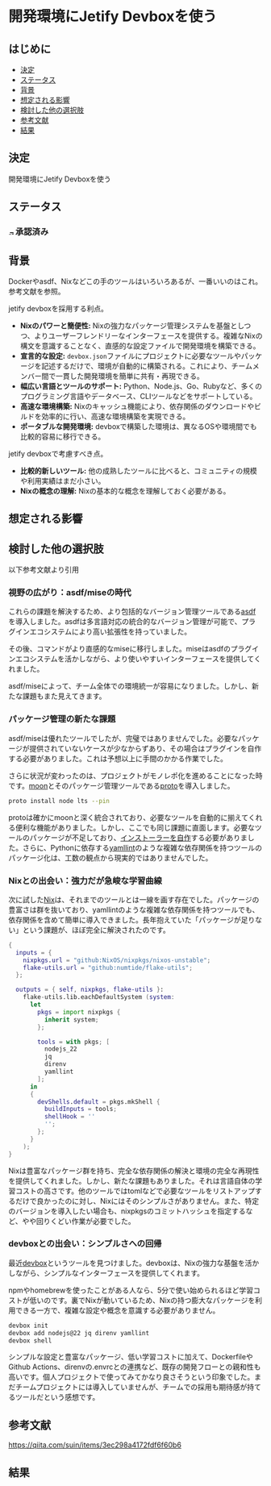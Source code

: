 # 開発環境にJetify Devboxを使う

## はじめに

* [決定](#決定)
* [ステータス](#ステータス)
* [背景](#背景)
* [想定される影響](#想定される影響)
* [検討した他の選択肢](#検討した他の選択肢)
* [参考文献](#参考文献)
* [結果](#結果)

## 決定

開発環境にJetify Devboxを使う

## ステータス

<!-- to render SVG file trick -->
<!-- markdownlint-disable MD013 MD033 MD013 -->
### <img src="https://raw.githubusercontent.com/FortAwesome/Font-Awesome/refs/heads/6.x/svgs/regular/circle-check.svg" width="10" alt="承認済み" /> 承認済み

## 背景

Dockerやasdf、Nixなどこの手のツールはいろいろあるが、一番いいのはこれ。
参考文献を参照。

jetify devboxを採用する利点。

* **Nixのパワーと簡便性:** Nixの強力なパッケージ管理システムを基盤としつつ、よりユーザーフレンドリーなインターフェースを提供する。複雑なNixの構文を意識することなく、直感的な設定ファイルで開発環境を構築できる。
* **宣言的な設定:** `devbox.json`ファイルにプロジェクトに必要なツールやパッケージを記述するだけで、環境が自動的に構築される。これにより、チームメンバー間で一貫した開発環境を簡単に共有・再現できる。
* **幅広い言語とツールのサポート:** Python、Node.js、Go、Rubyなど、多くのプログラミング言語やデータベース、CLIツールなどをサポートしている。
* **高速な環境構築:** Nixのキャッシュ機能により、依存関係のダウンロードやビルドを効率的に行い、高速な環境構築を実現できる。
* **ポータブルな開発環境:** devboxで構築した環境は、異なるOSや環境間でも比較的容易に移行できる。

jetify devboxで考慮すべき点。

* **比較的新しいツール:** 他の成熟したツールに比べると、コミュニティの規模や利用実績はまだ小さい。
* **Nixの概念の理解:** Nixの基本的な概念を理解しておく必要がある。

## 想定される影響

## 検討した他の選択肢

以下参考文献より引用

### 視野の広がり：asdf/miseの時代

これらの課題を解決するため、より包括的なバージョン管理ツールである[asdf](https://asdf-vm.com)を導入しました。asdfは多言語対応の統合的なバージョン管理が可能で、プラグインエコシステムにより高い拡張性を持っていました。

その後、コマンドがより直感的なmiseに移行しました。miseはasdfのプラグインエコシステムを活かしながら、より使いやすいインターフェースを提供してくれました。

asdf/miseによって、チーム全体での環境統一が容易になりました。しかし、新たな課題もまた見えてきます。

### パッケージ管理の新たな課題

asdf/miseは優れたツールでしたが、完璧ではありませんでした。必要なパッケージが提供されていないケースが少なからずあり、その場合はプラグインを自作する必要がありました。これは予想以上に手間のかかる作業でした。

さらに状況が変わったのは、プロジェクトがモノレポ化を進めることになった時です。[moon](https://moonrepo.dev)とそのパッケージ管理ツールである[proto](https://moonrepo.dev/docs/proto)を導入しました。

```bash
proto install node lts --pin
```

protoは確かにmoonと深く統合されており、必要なツールを自動的に揃えてくれる便利な機能がありました。しかし、ここでも同じ課題に直面します。必要なツールのパッケージが不足しており、[インストーラーを自作](https://github.com/appthrust/proto-toml-plugins)する必要がありました。さらに、Pythonに依存する[yamllint](https://github.com/adrienverge/yamllint)のような複雑な依存関係を持つツールのパッケージ化は、工数の観点から現実的ではありませんでした。

### Nixとの出会い：強力だが急峻な学習曲線

次に試した[Nix](https://nixos.org)は、それまでのツールとは一線を画す存在でした。パッケージの豊富さは群を抜いており、yamllintのような複雑な依存関係を持つツールでも、依存関係を含めて簡単に導入できました。長年抱えていた「パッケージが足りない」という課題が、ほぼ完全に解決されたのです。

```nix:flake.nix
{
  inputs = {
    nixpkgs.url = "github:NixOS/nixpkgs/nixos-unstable";
    flake-utils.url = "github:numtide/flake-utils";
  };

  outputs = { self, nixpkgs, flake-utils }:
    flake-utils.lib.eachDefaultSystem (system:
      let
        pkgs = import nixpkgs {
          inherit system;
        };

        tools = with pkgs; [
          nodejs_22
          jq
          direnv
          yamllint
        ];
      in
      {
        devShells.default = pkgs.mkShell {
          buildInputs = tools;
          shellHook = ''
          '';
        };
      }
    );
}

```

Nixは豊富なパッケージ群を持ち、完全な依存関係の解決と環境の完全な再現性を提供してくれました。しかし、新たな課題もありました。それは言語自体の学習コストの高さです。他のツールではtomlなどで必要なツールをリストアップするだけで良かったのに対し、Nixにはそのシンプルさがありません。また、特定のバージョンを導入したい場合も、nixpkgsのコミットハッシュを指定するなど、やや回りくどい作業が必要でした。

### devboxとの出会い：シンプルさへの回帰

最近[devbox](https://www.jetify.com/devbox)というツールを見つけました。devboxは、Nixの強力な基盤を活かしながら、シンプルなインターフェースを提供してくれます。

npmやhomebrewを使ったことがある人なら、5分で使い始められるほど学習コストが低いのです。裏でNixが動いているため、Nixの持つ膨大なパッケージを利用できる一方で、複雑な設定や概念を意識する必要がありません。

```bash
devbox init
devbox add nodejs@22 jq direnv yamllint
devbox shell
```

シンプルな設定と豊富なパッケージ、低い学習コストに加えて、DockerfileやGithub Actions、direnvの.envrcとの連携など、既存の開発フローとの親和性も高いです。個人プロジェクトで使ってみてかなり良さそうという印象でした。まだチームプロジェクトには導入していませんが、チームでの採用も期待感が持てるツールだという感想です。


## 参考文献

https://qiita.com/suin/items/3ec298a4172fdf6f60b6

## 結果

